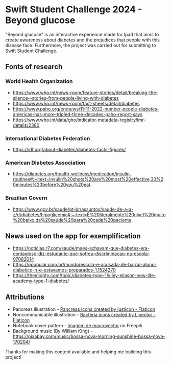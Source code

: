# Swift Student Challenge 2024 - Beyond glucose
"Beyond glucose" is an interactive experience made for Ipad that aims to create awareness about diabetes and the prejudices that people with this disease face. Furthermore, the project was carried out for submitting to Swift Student Challenge. 

## Fonts of research
### World Health Organization
- https://www.who.int/news-room/feature-stories/detail/breaking-the-silence--stories-from-people-living-with-diabetes
- https://www.who.int/news-room/fact-sheets/detail/diabetes
- https://www.paho.org/en/news/11-11-2022-number-people-diabetes-americas-has-more-tripled-three-decades-paho-report-says
- https://www.who.int/data/gho/indicator-metadata-registry/imr-details/2380
### International Diabetes Federation
- https://idf.org/about-diabetes/diabetes-facts-figures/
### American Diabetes Association
- https://diabetes.org/health-wellness/medication/insulin-routines#:~:text=Insulin%20shots%20are%20most%20effective,30%20minutes%20before%20you%20eat.
### Brazilian Govern
- https://www.gov.br/saude/pt-br/assuntos/saude-de-a-a-z/d/diabetes/hipoglicemia#:~:text=É%20literalmente%20nível%20muito%20baixo,da%20saúde%20para%20cada%20paciente.

## News used on the app for exemplification
- https://noticias.r7.com/saude/maes-achavam-que-diabetes-era-contagioso-diz-estudante-que-sofreu-discriminacao-na-escola-07082014
- https://opopular.com.br/mundo/escola-e-acusada-de-barrar-aluno-diabetico-n-o-estavamos-preparados-1.1524270
- https://themighty.com/topic/diabetes-type-1/kiley-eliason-new-life-academy-type-1-diabetes/ 

## Attributions
- Pancreas illustration - <a href="https://www.flaticon.com/free-icons/pancreas" title="pancreas icons">Pancreas icons created by justicon - Flaticon</a>
- Noncommunicable illustration - <a href="https://www.flaticon.com/free-icons/bacteria" title="bacteria icons">Bacteria icons created by Linector - Flaticon</a>
- Notebook cover pattern - <a href="https://br.freepik.com/vetores-gratis/as-linhas-de-contorno-topograficas-mapeiam-o-padrao-sem-emenda_13381541.htm#query=pattern&position=1&from_view=search&track=sph&uuid=fd73a778-3d51-4b5d-9a6e-4c953d80cb21">Imagem de macrovector</a> no Freepik
- Background music (By William King) - https://pixabay.com/music/bossa-nova-morning-sunshine-bossa-nova-170204/
  
Thanks for making this content available and helping me building this project!  
